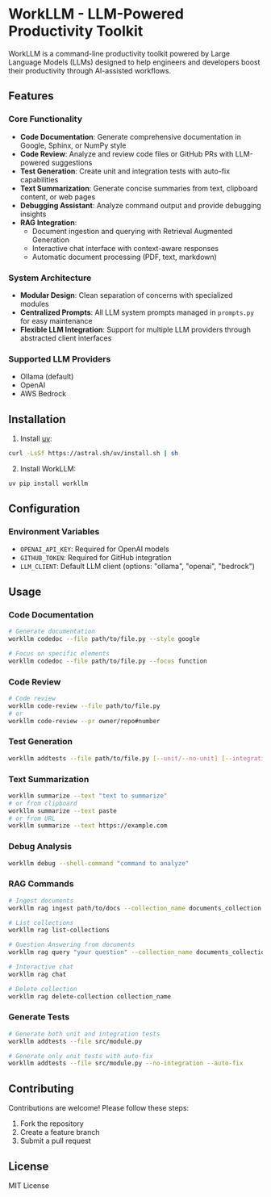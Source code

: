 # WorkLLM - LLM-Powered Productivity Toolkit

WorkLLM is a command-line productivity toolkit powered by Large Language Models (LLMs) designed to help engineers and developers boost their productivity through AI-assisted workflows.

## Features

### Core Functionality
- **Code Documentation**: Generate comprehensive documentation in Google, Sphinx, or NumPy style
- **Code Review**: Analyze and review code files or GitHub PRs with LLM-powered suggestions
- **Test Generation**: Create unit and integration tests with auto-fix capabilities
- **Text Summarization**: Generate concise summaries from text, clipboard content, or web pages
- **Debugging Assistant**: Analyze command output and provide debugging insights
- **RAG Integration**: 
  - Document ingestion and querying with Retrieval Augmented Generation
  - Interactive chat interface with context-aware responses
  - Automatic document processing (PDF, text, markdown)

### System Architecture
- **Modular Design**: Clean separation of concerns with specialized modules
- **Centralized Prompts**: All LLM system prompts managed in `prompts.py` for easy maintenance
- **Flexible LLM Integration**: Support for multiple LLM providers through abstracted client interfaces

### Supported LLM Providers
- Ollama (default)
- OpenAI
- AWS Bedrock

## Installation

1. Install [uv](https://github.com/astral-sh/uv):
```bash
curl -LsSf https://astral.sh/uv/install.sh | sh
```

2. Install WorkLLM:
```bash
uv pip install workllm
```

## Configuration

### Environment Variables
- `OPENAI_API_KEY`: Required for OpenAI models
- `GITHUB_TOKEN`: Required for GitHub integration
- `LLM_CLIENT`: Default LLM client (options: "ollama", "openai", "bedrock")

## Usage

### Code Documentation
```bash
# Generate documentation
workllm codedoc --file path/to/file.py --style google

# Focus on specific elements
workllm codedoc --file path/to/file.py --focus function
```

### Code Review

```bash
# Code review
workllm code-review --file path/to/file.py
# or
workllm code-review --pr owner/repo#number
```

### Test Generation

```bash
workllm addtests --file path/to/file.py [--unit/--no-unit] [--integration/--no-integration]
```

### Text Summarization

```bash
workllm summarize --text "text to summarize"
# or from clipboard
workllm summarize --text paste
# or from URL
workllm summarize --text https://example.com
```

### Debug Analysis

```bash
workllm debug --shell-command "command to analyze"
```

### RAG Commands

```bash
# Ingest documents
workllm rag ingest path/to/docs --collection_name documents_collection

# List collections
workllm rag list-collections

# Question Answering from documents
workllm rag query "your question" --collection_name documents_collection

# Interactive chat
workllm rag chat

# Delete collection
workllm rag delete-collection collection_name
```


### Generate Tests

```bash
# Generate both unit and integration tests
workllm addtests --file src/module.py

# Generate only unit tests with auto-fix
workllm addtests --file src/module.py --no-integration --auto-fix
```


## Contributing

Contributions are welcome! Please follow these steps:

1. Fork the repository
2. Create a feature branch
3. Submit a pull request

## License

MIT License
